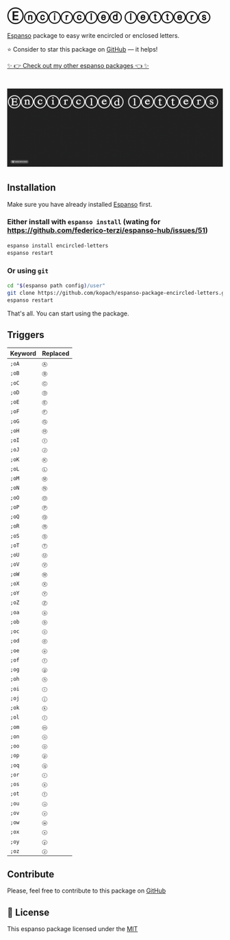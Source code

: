 # Ⓔⓝⓒⓘⓡⓒⓛⓔⓓ ⓛⓔⓣⓣⓔⓡⓢ

[Espanso](https://espanso.org) package to easy write encircled or enclosed letters.

⭐️ Consider to star this package on [GitHub](https://github.com/kopach/espanso-package-encircled-letters/stargazers) — it helps!

[✨ 👉 Check out my other espanso packages 👈 ✨](https://github.com/kopach?tab=repositories&q=espanso-package&type=source)

<h1 align="center">

![demo](./assets/demo.gif)

</h1>

## Installation

Make sure you have already installed [Espanso](https://espanso.org/install) first.

### Either install with `espanso install` (wating for https://github.com/federico-terzi/espanso-hub/issues/51)

```sh
espanso install encircled-letters
espanso restart
```

### Or using `git`

```sh
cd "$(espanso path config)/user"
git clone https://github.com/kopach/espanso-package-encircled-letters.git
espanso restart
```

That's all. You can start using the package.

## Triggers

| Keyword | Replaced |
| ------- | -------- |
| `;oA`   | `Ⓐ`      |
| `;oB`   | `Ⓑ`      |
| `;oC`   | `Ⓒ`      |
| `;oD`   | `Ⓓ`      |
| `;oE`   | `Ⓔ`      |
| `;oF`   | `Ⓕ`      |
| `;oG`   | `Ⓖ`      |
| `;oH`   | `Ⓗ`      |
| `;oI`   | `Ⓘ`      |
| `;oJ`   | `Ⓙ`      |
| `;oK`   | `Ⓚ`      |
| `;oL`   | `Ⓛ`      |
| `;oM`   | `Ⓜ`      |
| `;oN`   | `Ⓝ`      |
| `;oO`   | `Ⓞ`      |
| `;oP`   | `Ⓟ`      |
| `;oQ`   | `Ⓠ`      |
| `;oR`   | `Ⓡ`      |
| `;oS`   | `Ⓢ`      |
| `;oT`   | `Ⓣ`      |
| `;oU`   | `Ⓤ`      |
| `;oV`   | `Ⓥ`      |
| `;oW`   | `Ⓦ`      |
| `;oX`   | `Ⓧ`      |
| `;oY`   | `Ⓨ`      |
| `;oZ`   | `Ⓩ`      |
| `;oa`   | `ⓐ`      |
| `;ob`   | `ⓑ`      |
| `;oc`   | `ⓒ`      |
| `;od`   | `ⓓ`      |
| `;oe`   | `ⓔ`      |
| `;of`   | `ⓕ`      |
| `;og`   | `ⓖ`      |
| `;oh`   | `ⓗ`      |
| `;oi`   | `ⓘ`      |
| `;oj`   | `ⓙ`      |
| `;ok`   | `ⓚ`      |
| `;ol`   | `ⓛ`      |
| `;om`   | `ⓜ`      |
| `;on`   | `ⓝ`      |
| `;oo`   | `ⓞ`      |
| `;op`   | `ⓟ`      |
| `;oq`   | `ⓠ`      |
| `;or`   | `ⓡ`      |
| `;os`   | `ⓢ`      |
| `;ot`   | `ⓣ`      |
| `;ou`   | `ⓤ`      |
| `;ov`   | `ⓥ`      |
| `;ow`   | `ⓦ`      |
| `;ox`   | `ⓧ`      |
| `;oy`   | `ⓨ`      |
| `;oz`   | `ⓩ`      |

## Contribute

Please, feel free to contribute to this package on [GitHub](https://github.com/kopach/espanso-package-encircled-letters)

## 📄 License

This espanso package licensed under the [MIT](https://github.com/kopach/espanso-package-encircled-letters/blob/master/LICENSE)
